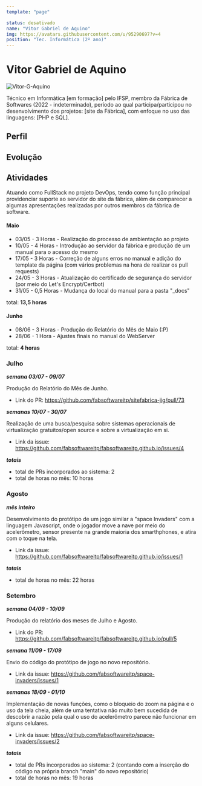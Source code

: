 ```yaml
---
template: "page"

status: desativado
name: "Vitor Gabriel de Aquino"
img: https://avatars.githubusercontent.com/u/95290697?v=4
position: "Tec. Informática (2º ano)"
---
```


# Vitor Gabriel de Aquino

![Vitor-G-Aquino](https://avatars.githubusercontent.com/u/95290697?v=4)

Técnico em Informática [em formação] pelo IFSP, membro da Fábrica de Softwares (2022 - indeterminado), período ao qual participa/participou no desenvolvimento dos projetos: [site da Fábrica], com enfoque no uso das linguagens: [PHP e SQL].

## Perfil

## Evolução

## Atividades
Atuando como FullStack no projeto DevOps, tendo como função principal providenciar suporte ao servidor do site da fábrica, além de comparecer a algumas apresentações realizadas por outros membros da fábrica de software.

#### Maio

- 03/05 - 3 Horas - Realização do processo de ambientação ao projeto
- 10/05 - 4 Horas - Introdução ao servidor da fábrica e produção de um manual para o acesso do mesmo
- 17/05 - 3 Horas - Correção de alguns erros no manual e adição do template da página (com vários problemas na hora de realizar os pull requests)
- 24/05 - 3 Horas - Atualização do certificado de segurança do servidor (por meio do Let's Encrypt/Certbot) 
- 31/05 - 0,5 Horas - Mudança do local do manual para a pasta "_docs"

total: **13,5 horas**

#### Junho 

- 08/06 - 3 Horas - Produção do Relatório do Mês de Maio (:P)
- 28/06 - 1 Hora - Ajustes finais no manual do WebServer

total: **4 horas**

### Julho
***semana 03/07 - 09/07***

Produção do Relatório do Mês de Junho.

- Link do PR: https://github.com/fabsoftwareitp/sitefabrica-jig/pull/73

***semanas 10/07 - 30/07***

Realização de uma busca/pesquisa sobre sistemas operacionais de virtualização gratuitos/open source e sobre a virtualização em si.

- Link da issue: https://github.com/fabsoftwareitp/fabsoftwareitp.github.io/issues/4

***totais***
- total de PRs incorporados ao sistema: 2
- total de horas no mês: 10 horas

### Agosto
***mês inteiro***

Desenvolvimento do protótipo de um jogo similar a "space Invaders" com a linguagem Javascript, onde o jogador move a nave por meio do acelerômetro, sensor presente na grande maioria dos smarthphones, e atira com o toque na tela.

- Link da issue: https://github.com/fabsoftwareitp/fabsoftwareitp.github.io/issues/1

***totais***
- total de horas no mês: 22 horas

### Setembro
***semana 04/09 - 10/09***

Produção do relatório dos meses de Julho e Agosto.

- Link do PR: https://github.com/fabsoftwareitp/fabsoftwareitp.github.io/pull/5

***semana 11/09 - 17/09***

Envio do código do protótipo de jogo no novo repositório.

- Link da issue: https://github.com/fabsoftwareitp/space-invaders/issues/1

***semanas 18/09 - 01/10***

Implementação de novas funções, como o bloqueio do zoom na página e o uso da tela cheia, além de uma tentativa não muito bem sucedida de descobrir a razão pela qual o uso do acelerômetro parece não funcionar em alguns celulares.

- Link da issue: https://github.com/fabsoftwareitp/space-invaders/issues/2

***totais***
- total de PRs incorporados ao sistema: 2 (contando com a inserção do código na própria branch "main" do novo repositório)
- total de horas no mês: 19 horas
